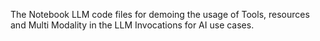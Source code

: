 The Notebook LLM code files for demoing the usage of Tools, resources and Multi Modality in the LLM Invocations for AI use cases.
